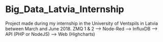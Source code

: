 # Big_Data_Latvia_Internship
Project made during my internship in the University of Ventspils in Latvia between March and June 2018.
ZMQ 1 & 2 --> Node-Red --> InfluxDB --> API (PHP or NodeJS) --> Web (Highcharts)